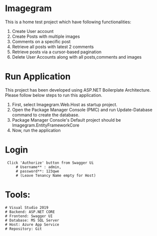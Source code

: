 # Imagegram
This is a home test project which have following functionalities:
1. Create User account
2. Create Posts with multiple images
3. Comments on a specific post
4. Retrieve all posts with latest 2 comments 
5. Retrieve posts via a cursor-based pagination
6. Delete User Accounts along with all posts,comments and images

# Run Application
This project has been developed using ASP.NET Boilerplate Architecture. Please follow below steps to run this application.
1. First, select Imagegram.Web.Host as startup project. 
2. Open the Package Manager Console (PMC) and run Update-Database command to create the database.
3. Package Manager Console's Default project should be Imagegram.EntityFrameworkCore 
4. Now, run the application

# Login 
     Click 'Authorize' button from Swagger Ui
         # Username** : admin,
         # password**: 123qwe
         # (Leave Tenancy Name empty for Host)

# Tools:
    # Visual Studio 2019
    # Backend: ASP.NET CORE
    # Frontend: Swagger UI
    # Database: MS SQL Server
    # Host: Azure App Service
    # Repository: Git

